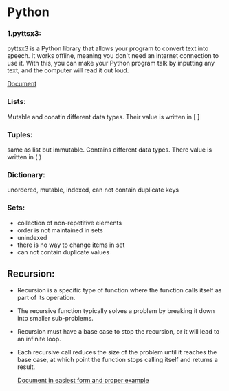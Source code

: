 # Python
### 1.pyttsx3:
pyttsx3 is a Python library that allows your program to convert text into speech.
It works offline, meaning you don't need an internet connection to use it.
With this, you can make your Python program talk by inputting any text, and the computer will read it out loud.

[Document](https://www.canva.com/design/DAGUFSWoyCE/r3eWsz1UC_emvjpiZ-ve6Q/view?utm_content=DAGUFSWoyCE&utm_campaign=designshare&utm_medium=link&utm_source=editor)
### Lists:
Mutable and conatin different data types. Their value is written in [ ]
### Tuples:
same as list but immutable. Contains different data types. There value is written in ( )
### Dictionary:
unordered, mutable, indexed, can not contain duplicate keys
### Sets:
- collection of non-repetitive elements
- order is not maintained in sets
- unindexed
- there is no way to change items in set
- can not contain duplicate values
## Recursion:
- Recursion is a specific type of function where the function calls itself as part of its operation.
- The recursive function typically solves a problem by breaking it down into smaller sub-problems.
- Recursion must have a base case to stop the recursion, or it will lead to an infinite loop.
- Each recursive call reduces the size of the problem until it reaches the base case, at which point the function stops calling itself and returns a result.

  [Document in easiest form and proper example](https://www.canva.com/design/DAGUecyPeCk/l-yX7S3C58n-mwQ0SlYsLA/view?utm_content=DAGUecyPeCk&utm_campaign=designshare&utm_medium=link&utm_source=editor)
